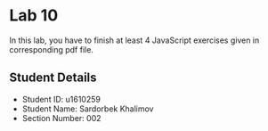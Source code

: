 # Lab 10

In this lab, you have to finish at least 4 JavaScript exercises given in corresponding pdf file. 


## Student Details

- Student ID: u1610259
- Student Name: Sardorbek Khalimov 
- Section Number: 002
